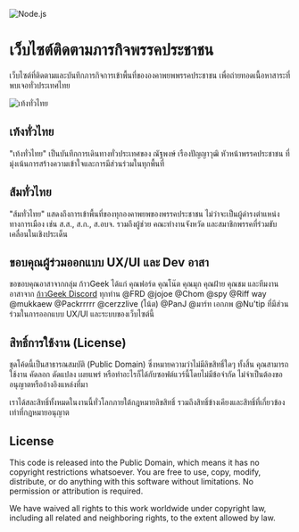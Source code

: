 ![Node.js](https://img.shields.io/badge/Node.js-v20.18.1+-green.svg)

# เว็บไซต์ติดตามภารกิจพรรคประชาชน

เว็บไซต์ที่ติดตามและบันทึกภารกิจการเข้าพื้นที่ขององคาพยพพรรคประชาชน เพื่อถ่ายทอดเนื้อหาสาระที่พบเจอทั่วประเทศไทย

![เท้งทั่วไทย](https://tengtourthai.vercel.app/images/thumbnail-teng.png)

## เท้งทั่วไทย
"เท้งทั่วไทย" เป็นบันทึกการเดินทางทั่วประเทศของ ณัฐพงษ์ เรืองปัญญาวุฒิ หัวหน้าพรรคประชาชน ที่มุ่งเน้นการสร้างความเข้าใจและการมีส่วนร่วมในทุกพื้นที่

## ส้มทั่วไทย
"ส้มทั่วไทย" แสดงถึงการเข้าพื้นที่ของทุกองคาพยพของพรรคประชาชน ไม่ว่าจะเป็นผู้ดำรงตำแหน่งทางการเมือง เช่น ส.ส., ส.ก., ส.อบจ. รวมถึงผู้ช่วย คณะทำงานจังหวัด และสมาชิกพรรคที่ร่วมขับเคลื่อนในเชิงประเด็น

## ขอบคุณผู้ร่วมออกแบบ UX/UI และ Dev อาสา
ขอขอบคุณอาสาจากกลุ่ม ก้าวGeek ได้แก่ คุณฟอร์ด คุณโน๊ต คุณมุก คุณฝ้าย คุณชม และทีมงานอาสาจาก [ก้าวGeek Discord](https://discord.gg/dpPrJ5sdtU) ทุกท่าน @FRD @jojoe @Chom @spy @Riff way @mukkaew @Packrrrrr @cerzzlive (โน้ต) @PanJ  @มาร์ท เอกภพ @Nu'tip ที่มีส่วนร่วมในการออกแบบ UX/UI และระบบของเว็บไซต์นี้

## สิทธิ์การใช้งาน (License)
ชุดโค้ดนี้เป็นสาธารณสมบัติ (Public Domain) ซึ่งหมายความว่าไม่มีลิขสิทธิ์ใดๆ ทั้งสิ้น คุณสามารถใช้งาน คัดลอก ดัดแปลง เผยแพร่ หรือทำอะไรก็ได้กับซอฟต์แวร์นี้โดยไม่มีข้อจำกัด ไม่จำเป็นต้องขออนุญาตหรืออ้างอิงแหล่งที่มา

เราได้สละสิทธิ์ทั้งหมดในงานนี้ทั่วโลกภายใต้กฎหมายลิขสิทธิ์ รวมถึงสิทธิ์ข้างเคียงและสิทธิ์ที่เกี่ยวข้องเท่าที่กฎหมายอนุญาต

## License
This code is released into the Public Domain, which means it has no copyright restrictions whatsoever. You are free to use, copy, modify, distribute, or do anything with this software without limitations. No permission or attribution is required.

We have waived all rights to this work worldwide under copyright law, including all related and neighboring rights, to the extent allowed by law.
